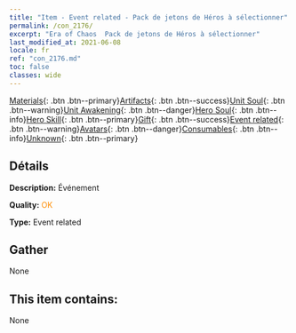 ```yaml
---
title: "Item - Event related - Pack de jetons de Héros à sélectionner"
permalink: /con_2176/
excerpt: "Era of Chaos  Pack de jetons de Héros à sélectionner"
last_modified_at: 2021-06-08
locale: fr
ref: "con_2176.md"
toc: false
classes: wide
---
```

 [Materials](/ItemsFR/){: .btn .btn--primary}[Artifacts](/ItemsFR/Artifacts/){: .btn .btn--success}[Unit Soul](/ItemsFR/UnitSoul/){: .btn .btn--warning}[Unit Awakening](/ItemsFR/UnitAwakening/){: .btn .btn--danger}[Hero Soul](/ItemsFR/HeroSoul/){: .btn .btn--info}[Hero Skill](/ItemsFR/HeroSkill/){: .btn .btn--primary}[Gift](/ItemsFR/Gift/){: .btn .btn--success}[Event related](/ItemsFR/Events/){: .btn .btn--warning}[Avatars](/ItemsFR/Avatars/){: .btn .btn--danger}[Consumables](/ItemsFR/Consumables/){: .btn .btn--info}[Unknown](/ItemsFR/Unknown/){: .btn .btn--primary}

## Détails
 **Description:** Événement

 **Quality:** <span style="color: #FF8C00">OK</span>

 **Type:** Event related

## Gather

  None

## This item contains:

  None

